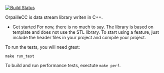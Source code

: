 [![Build Status](https://travis-ci.org/azazel7/OrpailleCC.svg?branch=master)](https://travis-ci.org/azazel7/OrpailleCC)

OrpailleCC is data stream library writen in C++.

* Get started
For now, there is no much to say.
The library is based on template and does not use the STL library.
To start using a feature, just include the header files in your project and compile your project.

To run the tests, you will need gtest:
```
make run_test
```

To build and run performance tests, exectute `make perf`.
